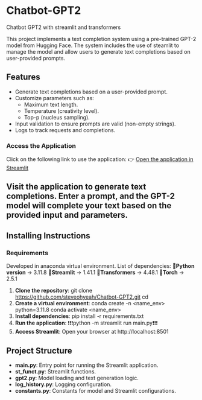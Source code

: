 # Chatbot-GPT2
Chatbot GPT2 with streamlit and transformers

This project implements a text completion system using a pre-trained GPT-2 model from Hugging Face. The system includes the use of steamlit to manage the model and allow users to generate text completions based on user-provided prompts.

## **Features**

- Generate text completions based on a user-provided prompt.
- Customize parameters such as:
  - Maximum text length.
  - Temperature (creativity level).
  - Top-p (nucleus sampling).
- Input validation to ensure prompts are valid (non-empty strings).
- Logs to track requests and completions.

### **Access the Application**

Click on the following link to use the application:
👉 [Open the application in Streamlit](https://chatbot-gpt2-test.streamlit.app/)

Visit the application to generate text completions. Enter a prompt, and the GPT-2 model will complete your text based on the provided input and parameters.
---

## **Installing Instructions**

### **Requirements**
Developed in anaconda virtual environment. List of dependencies:
🔲**Python version** -> 3.11.8
🔲**Streamlit** -> 1.41.1
🔲**Transformers** -> 4.48.1
🔲**Torch** -> 2.5.1

1. **Clone the repository**:
   git clone https://github.com/steveohyeah/Chatbot-GPT2.git
   cd <repository-name>
2. **Create a virtual environment**:
   conda create -n <name_env> python=3.11.8
   conda activate <name_env>
3. **Install dependencies**:
   pip install -r requirements.txt
4. **Run the application**:
   ❗❗❗python -m streamlit run main.py❗❗❗
5. **Access Streamlit**:
   Open your browser at http://localhost:8501

## **Project Structure**
- **main.py**: Entry point for running the Streamlit application.
- **st_funct.py**: Streamlit functions.
- **gpt2.py**: Model loading and text generation logic.
- **log_history.py**: Logging configuration.
- **constants.py**: Constants for model and Streamlit configurations.
